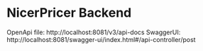 # NicerPricer Backend

OpenApi file: http://localhost:8081/v3/api-docs
SwaggerUI: http://localhost:8081/swagger-ui/index.html#/api-controller/post
